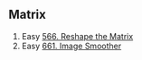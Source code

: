 ## Matrix

1. Easy [566. Reshape the Matrix](https://leetcode.com/problems/reshape-the-matrix/description/)
2. Easy [661. Image Smoother](https://leetcode.com/problems/image-smoother)
